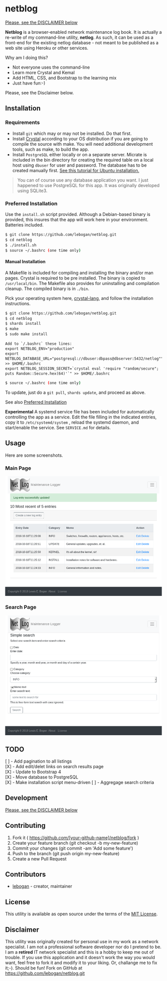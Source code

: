 # netblog
[Please, see the DISCLAIMER below](#disclaimer)

**Netblog** is a browser-enabled network maintenance log book. It
is actually a re-write of my command-line utility, **netlog**. As such, 
it can be used as a front-end for the existing netlog database - 
not meant to be published as a web site using Heroku or other services.

Why am I doing this?
- Not everyone uses the command-line
- Learn more Crystal and Kemal
- Add HTML, CSS, and Bootstrap to the learning mix
- Just have fun:-)  

Please, see the Disclaimer below.

## Installation

### Requirements
- Install `git` which may or may not be installed. Do that first.
- Install [Crystal](https://crystal-lang.org/docs/installation/)
according to your OS distribution if you are going to compile the source with
make. You will need additional development tools, such as make, to build
the app.  
- Install `PostgreSQL` either locally or on a separate server. Micrate is included in
the bin directory for creating the required table on a local host using `dbuser` for user and password.
The database has to be created manually first. [See this tutorial for Ubuntu installation.](https://www.digitalocean.com/community/tutorials/how-to-install-and-use-postgresql-on-ubuntu-18-04)

> You can of course use any database application you want. I just happened
> to use PostgreSQL for this app. It was originally developed using SQLite3.

### Preferred Installation <a name="preferred-installation"></a>
Use the `install.sh` script provided. Although a Debian-based binary is provided,
this insures that the app will work here in your environment. Batteries included.   
```bash
$ git clone https://github.com/lebogan/netblog.git
$ cd netblog
$ ./install.sh
$ source ~/.bashrc (one time only)
```

#### Manual Installation
A Makefile is included for compiling and installing the binary and/or man pages.
Crystal is required to be pre installed. The binary is copied to `/usr/local/bin`.
The Makefile also provides for uninstalling and compilation cleanup. The compiled
binary is in `./bin`.

Pick your operating system here, [crystal-lang](https://crystal-lang.org/reference/installation/),
and follow the installation instructions.

```bash
$ git clone https://github.com/lebogan/netblog.git
$ cd netblog
$ shards install
$ make
$ sudo make install
```

```text
Add to `/.bashrc` these lines:
export NETBLOG_ENV="production"
export NETBLOG_DATABASE_URL="postgresql://dbuser:dbpass@dbserver:5432/netlog"" >> $HOME/.bashrc
export NETBLOG_SESSION_SECRET=`crystal eval 'require "random/secure"; puts Random::Secure.hex(64)'`" >> $HOME/.bashrc
```

```bash
$ source ~/.bashrc (one time only)
```
To update, just do a `git pull`, `shards update`, and proceed as above.

See also [Preferred Installation](#preferred-installation)

**Experimental**
A systemd service file has been included for automatically controlling the app as a 
service. Edit the file filling in the indicated entries, copy it to `/etc/systemd/system`
, reload the systemd daemon, and start/enable the service. See `SERVICE.md` for details.


## Usage
Here are some screenshots.

### Main Page
![figure 1](./public/images/NetBLog.png)

### Search Page
![figure 2](./public/images/Search.png)

## TODO
[ ] - Add pagination to all listings  
[X] - Add edit/delet links on search results page  
[X] - Update to Bootstrap 4  
[X] - Move database to PostgreSQL  
[X] - Make installation script menu-driven
[ ] - Aggregage search criteria

## Development
[Please, see the DISCLAIMER below](#disclaimer)

## Contributing
1. Fork it ( https://github.com/[your-github-name]/netblog/fork )
2. Create your feature branch (git checkout -b my-new-feature)
3. Commit your changes (git commit -am 'Add some feature')
4. Push to the branch (git push origin my-new-feature)
5. Create a new Pull Request

## Contributors
- [lebogan](https://github.com/lebogan/netblog.git) - creator, maintainer

## License
This utility is available as open source under the terms of the
[MIT License](http://opensource.org/licenses/MIT).

## Disclaimer <a name="disclaimer"></a>
This utility was originally created for personal use in my work as a network
specialist. 
I am not a professional software developer nor do I pretend to be. I am a **retired** IT 
network specialist and this is a hobby to keep me out of trouble. If you 
use this application and it doesn't work the way you would want, feel free to 
fork it and modify it to your liking. Or, challange me to fix it;-).
Should be fun! Fork on GitHub at https://github.com/lebogan/netblog.git
